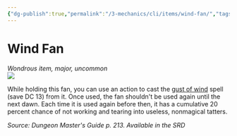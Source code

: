 ```yaml
---
{"dg-publish":true,"permalink":"/3-mechanics/cli/items/wind-fan/","tags":["ttrpg-cli/compendium/src/5e/dmg","ttrpg-cli/item/rarity/uncommon","ttrpg-cli/item/tier/major"]}
---
```


# Wind Fan
*Wondrous item, major, uncommon*  
![](3-Mechanics/CLI/items/img/wind-fan.webp#right)


While holding this fan, you can use an action to cast the [gust of wind](3-Mechanics/CLI/spells/gust-of-wind.md) spell (save DC 13) from it. Once used, the fan shouldn't be used again until the next dawn. Each time it is used again before then, it has a cumulative 20 percent chance of not working and tearing into useless, nonmagical tatters.

*Source: Dungeon Master's Guide p. 213. Available in the <span title='Systems Reference Document (5.1)'>SRD</span>*